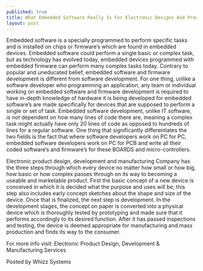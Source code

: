 ```yaml
---
published: true
title: What Embedded Software Really Is For Electronic Designs And Production
layout: post
---
```

Embedded software is a specially programmed to perform specific tasks and is installed on chips or firmware’s which are found in embedded devices. Embedded software could perform a single basic or complex task, but as technology has evolved today, embedded devices programmed with embedded firmware can perform many complex tasks today. Contrary to popular and uneducated belief, embedded software and firmware development is different from software development. For one thing, unlike a software developer who programming an application, any team or individual working on embedded software and firmware development is required to have in-depth knowledge of hardware it is being developed for embedded software’s are made specifically for devices that are supposed to perform a single or set of task. Embedded software development, unlike IT software, is not dependent on how many lines of code there are, meaning a complex task might actually have only 20 lines of code as opposed to hundreds of lines for a regular software. One thing that significantly differentiates the two fields is the fact that where software developers work on PC for PC, embedded software developers work on PC for PCB and write all their coded software’s and firmware’s for these BOARDS and micro-controllers.

Electronic product design, development and manufacturing Company has the three steps through which every device no matter how small or how big, how basic or how complex passes through on its way to becoming a useable and marketable product. First the basic concept of a new device is conceived in which it is decided what the purpose and uses will be; this step also includes early concept sketches about the shape and size of the device. Once that is finalized, the next step is development. In the development stages, the concept on paper is converted into a physical device which is thoroughly tested by prototyping and made sure that it performs accordingly to its desired function. After it has passed inspections and testing, the device is deemed appropriate for manufacturing and mass production and finds its way to the consumer.

For more info visit: Electronic Product Design, Development & Manufacturing Services

Posted by Whizz Systems